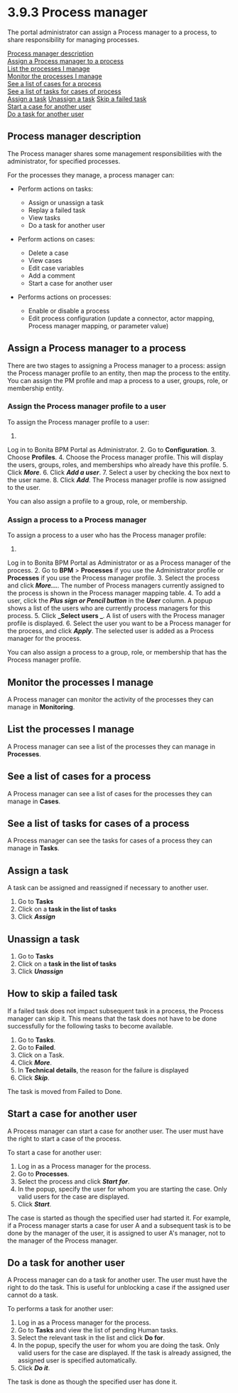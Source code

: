 # 3.9.3 Process manager

The portal administrator can assign a Process manager to a process, to share responsibility for managing processes.


[Process manager description](#description)  
[Assign a Process manager to a process](#assign)  
[List the processes I manage](#list_apps)  
[Monitor the processes I manage](#monitoring)  
[See a list of cases for a process](#see_cases)  
[See a list of tasks for cases of process](#see_tasks)  
[Assign a task](#assignATask)
[Unassign a task](#unassignATask)
[Skip a failed task](#skip)  
[Start a case for another user](#start_case_for)  
[Do a task for another user](#do_task_for)



## Process manager description


The Process manager shares some management responsibilities with the administrator, for specified processes. 


For the processes they manage, a process manager can:


* Perform actions on tasks:
  * Assign or unassign a task
  * Replay a failed task
  * View tasks
  * Do a task for another user

* Perform actions on cases:
  * Delete a case
  * View cases
  * Edit case variables
  * Add a comment
  * Start a case for another user 

* Performs actions on processes:
  * Enable or disable a process 
  * Edit process configuration (update a connector, actor mapping, Process manager mapping, or parameter value)






## Assign a Process manager to a process


There are two stages to assigning a Process manager to a process: assign the Process manager profile to an entity, then map the process to the entity. 
You can assign the PM profile and map a process to a user, groups, role, or membership entity.


### Assign the Process manager profile to a user


To assign the Process manager profile to a user:


1. 
Log in to Bonita BPM Portal as Administrator.
2. 
Go to **Configuration**.
3. 
Choose **Profiles**.
4. 
Choose the Process manager profile. This will display the users, groups, roles, and memberships who already have this profile.
5. 
Click **_More_**.
6. 
Click **_Add a user_**.
7. 
Select a user by checking the box next to the user name.
8. 
Click **_Add_**. The Process manager profile is now assigned to the user.

You can also assign a profile to a group, role, or membership.




### Assign a process to a Process manager


To assign a process to a user who has the Process manager profile:


1. 
Log in to Bonita BPM Portal as Administrator or as a Process manager of the process.
2. Go to **BPM** \> **Processes** if you use the Administrator profile or **Processes** if you use the Process manager profile.
3. Select the process and click **_More..._**. The number of Process managers currently assigned to the process is shown in the Process manager mapping table.
4. To add a user, click the _**Plus sign or Pencil button**_ in the **_User_** column. A popup shows a list of the users who are currently process managers for this process.
5. Click **_Select users _**. A list of users with the Process manager profile is displayed.
6. Select the user you want to be a Process manager for the process, and click **_Apply_**. The selected user is added as a Process manager for the process.

You can also assign a process to a group, role, or membership that has the Process manager profile.





## Monitor the processes I manage


A Process manager can monitor the activity of the processes they can manage in **Monitoring**.






## List the processes I manage


A Process manager can see a list of the processes they can manage in **Processes**.






## See a list of cases for a process

A Process manager can see a list of cases for the processes they can manage in **Cases**.






## See a list of tasks for cases of a process


A Process manager can see the tasks for cases of a process they can manage in **Tasks**.






## Assign a task

A task can be assigned and reassigned if necessary to another user.

1. Go to **Tasks**
2. Click on a **task in the list of tasks**
3. Click _**Assign**_

## Unassign a task

1. Go to **Tasks**
2. Click on a **task in the list of tasks**
3. Click _**Unassign**_

## How to skip a failed task


If a failed task does not impact subsequent task in a process, the Process manager can skip it. This means that the task does not have to be done successfully for the following tasks to become available.

1. Go to **Tasks**.
2. Go to **Failed**.
3. Click on a Task.
4. Click _**More**_.
5. In **Technical details**, the reason for the failure is displayed
6. Click _**Skip**_.

The task is moved from Failed to Done.


## Start a case for another user


A Process manager can start a case for another user. The user must have the right to start a case of the process.


To start a case for another user:


1. Log in as a Process manager for the process.
2. Go to **Processes**.
3. Select the process and click **_Start for_**.
4. In the popup, specify the user for whom you are starting the case. Only valid users for the case are displayed.
5. Click **_Start_**.

The case is started as though the specified user had started it. 
For example, if a Process manager starts a case for user A and a subsequent task is to be done by the manager of the user, it is assigned to user A's manager, not to the manager of the Process manager.




## Do a task for another user


A Process manager can do a task for another user. The user must have the right to do the task. This is useful for unblocking a case if the assigned user cannot do a task.


To performs a task for another user:


1. Log in as a Process manager for the process.
2. Go to **Tasks** and view the list of pending Human tasks.
3. Select the relevant task in the list and click **Do for**.
4. In the popup, specify the user for whom you are doing the task. Only valid users for the case are displayed. If the task is already assigned, the assigned user is specified automatically.
5. Click **_Do it_**.

The task is done as though the specified user has done it.